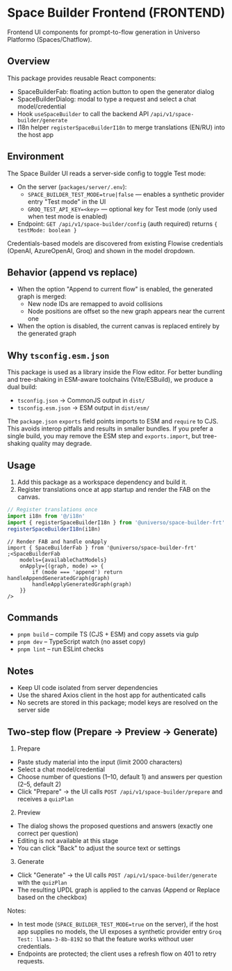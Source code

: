 # Space Builder Frontend (FRONTEND)

Frontend UI components for prompt-to-flow generation in Universo Platformo (Spaces/Chatflow).

## Overview

This package provides reusable React components:

-   SpaceBuilderFab: floating action button to open the generator dialog
-   SpaceBuilderDialog: modal to type a request and select a chat model/credential
-   Hook `useSpaceBuilder` to call the backend API `/api/v1/space-builder/generate`
-   I18n helper `registerSpaceBuilderI18n` to merge translations (EN/RU) into the host app

## Environment

The Space Builder UI reads a server-side config to toggle Test mode:

-   On the server (`packages/server/.env`):
    -   `SPACE_BUILDER_TEST_MODE=true|false` — enables a synthetic provider entry "Test mode" in the UI
    -   `GROQ_TEST_API_KEY=<key>` — optional key for Test mode (only used when test mode is enabled)
-   Endpoint: `GET /api/v1/space-builder/config` (auth required) returns `{ testMode: boolean }`

Credentials-based models are discovered from existing Flowise credentials (OpenAI, AzureOpenAI, Groq) and shown in the model dropdown.

## Behavior (append vs replace)

-   When the option "Append to current flow" is enabled, the generated graph is merged:
    -   New node IDs are remapped to avoid collisions
    -   Node positions are offset so the new graph appears near the current one
-   When the option is disabled, the current canvas is replaced entirely by the generated graph

## Why `tsconfig.esm.json`

This package is used as a library inside the Flow editor. For better bundling and tree-shaking in ESM-aware toolchains (Vite/ESBuild), we produce a dual build:

-   `tsconfig.json` → CommonJS output in `dist/`
-   `tsconfig.esm.json` → ESM output in `dist/esm/`

The `package.json` `exports` field points imports to ESM and `require` to CJS. This avoids interop pitfalls and results in smaller bundles. If you prefer a single build, you may remove the ESM step and `exports.import`, but tree-shaking quality may degrade.

## Usage

1. Add this package as a workspace dependency and build it.
2. Register translations once at app startup and render the FAB on the canvas.

```ts
// Register translations once
import i18n from '@/i18n'
import { registerSpaceBuilderI18n } from '@universo/space-builder-frt'
registerSpaceBuilderI18n(i18n)
```

```tsx
// Render FAB and handle onApply
import { SpaceBuilderFab } from '@universo/space-builder-frt'
;<SpaceBuilderFab
    models={availableChatModels}
    onApply={(graph, mode) => {
        if (mode === 'append') return handleAppendGeneratedGraph(graph)
        handleApplyGeneratedGraph(graph)
    }}
/>
```

## Commands

-   `pnpm build` – compile TS (CJS + ESM) and copy assets via gulp
-   `pnpm dev` – TypeScript watch (no asset copy)
-   `pnpm lint` – run ESLint checks

## Notes

-   Keep UI code isolated from server dependencies
-   Use the shared Axios client in the host app for authenticated calls
-   No secrets are stored in this package; model keys are resolved on the server side

## Two-step flow (Prepare → Preview → Generate)

1. Prepare

-   Paste study material into the input (limit 2000 characters)
-   Select a chat model/credential
-   Choose number of questions (1–10, default 1) and answers per question (2–5, default 2)
-   Click "Prepare" → the UI calls `POST /api/v1/space-builder/prepare` and receives a `quizPlan`

2. Preview

-   The dialog shows the proposed questions and answers (exactly one correct per question)
-   Editing is not available at this stage
-   You can click "Back" to adjust the source text or settings

3. Generate

-   Click "Generate" → the UI calls `POST /api/v1/space-builder/generate` with the `quizPlan`
-   The resulting UPDL graph is applied to the canvas (Append or Replace based on the checkbox)

Notes:

-   In test mode (`SPACE_BUILDER_TEST_MODE=true` on the server), if the host app supplies no models, the UI exposes a synthetic provider entry `Groq Test: llama-3-8b-8192` so that the feature works without user credentials.
-   Endpoints are protected; the client uses a refresh flow on 401 to retry requests.
